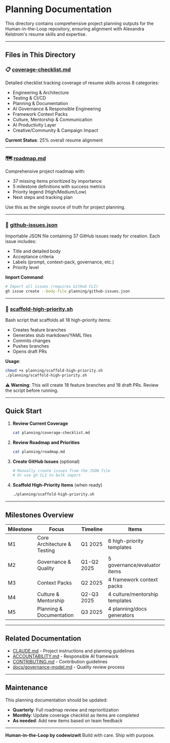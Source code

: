 # Planning Documentation

This directory contains comprehensive project planning outputs for the Human-in-the-Loop repository, ensuring alignment with Alexandra Kelstrom's resume skills and expertise.

---

## Files in This Directory

### 📋 [coverage-checklist.md](./coverage-checklist.md)

Detailed checklist tracking coverage of resume skills across 8 categories:

- Engineering & Architecture
- Testing & CI/CD
- Planning & Documentation
- AI Governance & Responsible Engineering
- Framework Context Packs
- Culture, Mentorship & Communication
- AI Productivity Layer
- Creative/Community & Campaign Impact

**Current Status**: 25% overall resume alignment

---

### 🗺️ [roadmap.md](./roadmap.md)

Comprehensive project roadmap with:

- 37 missing items prioritized by importance
- 5 milestone definitions with success metrics
- Priority legend (High/Medium/Low)
- Next steps and tracking plan

Use this as the single source of truth for project planning.

---

### 🐛 [github-issues.json](./github-issues.json)

Importable JSON file containing 37 GitHub issues ready for creation. Each issue includes:

- Title and detailed body
- Acceptance criteria
- Labels (prompt, context-pack, governance, etc.)
- Priority level

**Import Command**:

```bash
# Import all issues (requires GitHub CLI)
gh issue create --body-file planning/github-issues.json
```

---

### 🚀 [scaffold-high-priority.sh](./scaffold-high-priority.sh)

Bash script that scaffolds all 18 high-priority items:

- Creates feature branches
- Generates stub markdown/YAML files
- Commits changes
- Pushes branches
- Opens draft PRs

**Usage**:

```bash
chmod +x planning/scaffold-high-priority.sh
./planning/scaffold-high-priority.sh
```

**⚠️ Warning**: This will create 18 feature branches and 18 draft PRs. Review the script before running.

---

## Quick Start

1. **Review Current Coverage**

   ```bash
   cat planning/coverage-checklist.md
   ```

2. **Review Roadmap and Priorities**

   ```bash
   cat planning/roadmap.md
   ```

3. **Create GitHub Issues** (optional)

   ```bash
   # Manually create issues from the JSON file
   # Or use gh CLI to bulk import
   ```

4. **Scaffold High-Priority Items** (when ready)

   ```bash
   ./planning/scaffold-high-priority.sh
   ```

---

## Milestones Overview

| Milestone | Focus                       | Timeline   | Items                          |
| --------- | --------------------------- | ---------- | ------------------------------ |
| M1        | Core Architecture & Testing | Q1 2025    | 6 high-priority templates      |
| M2        | Governance & Quality        | Q1-Q2 2025 | 5 governance/evaluator items   |
| M3        | Context Packs               | Q2 2025    | 4 framework context packs      |
| M4        | Culture & Mentorship        | Q2-Q3 2025 | 4 culture/mentorship templates |
| M5        | Planning & Documentation    | Q3 2025    | 4 planning/docs generators     |

---

## Related Documentation

- [CLAUDE.md](../CLAUDE.md) - Project instructions and planning guidelines
- [ACCOUNTABILITY.md](../ACCOUNTABILITY.md) - Responsible AI framework
- [CONTRIBUTING.md](../CONTRIBUTING.md) - Contribution guidelines
- [docs/governance-model.md](../docs/governance-model.md) - Quality review process

---

## Maintenance

This planning documentation should be updated:

- **Quarterly**: Full roadmap review and reprioritization
- **Monthly**: Update coverage checklist as items are completed
- **As needed**: Add new items based on team feedback

---

**Human-in-the-Loop by codewizwit**
Build with care. Ship with purpose.

